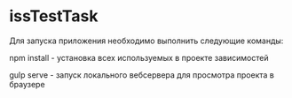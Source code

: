 # issTestTask

Для запуска приложения необходимо выполнить следующие команды:

npm install - установка всех используемых в проекте зависимостей

gulp serve - запуск локального вебсервера для просмотра проекта в браузере